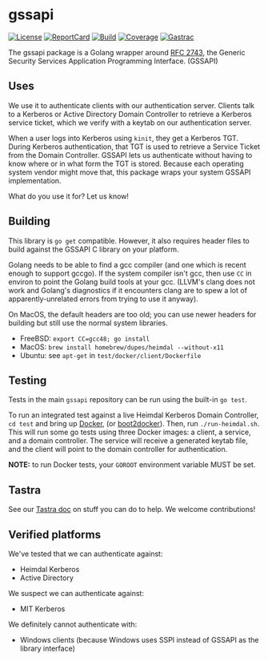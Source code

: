 # gssapi

[![License][License-Image]][License-Url] [![ReportCard][ReportCard-Image]][ReportCard-Url] [![Build][Build-Status-Image]][Build-Status-Url] [![Coverage][Coverage-Image]][Coverage-Url] [![Gastrac][Gastrac-Image]][Gastrac-URL]

The gssapi package is a Golang wrapper around [RFC 2743](https://www.ietf.org/rfc/rfc2743.txt),
the Generic Security Services Application Programming Interface. (GSSAPI)

## Uses

We use it to authenticate clients with our authentication server. Clients talk
to a Kerberos or Active Directory Domain Controller to retrieve a Kerberos
service ticket, which we verify with a keytab on our authentication server.

When a user logs into Kerberos using `kinit`, they get a Kerberos TGT. During
Kerberos authentication, that TGT is used to retrieve a Service Ticket from the
Domain Controller. GSSAPI lets us authenticate without having to know where or
in what form the TGT is stored. Because each operating system vendor might
move that, this package wraps your system GSSAPI implementation.

What do you use it for? Let us know!

## Building

This library is `go get` compatible.  However, it also requires header files
to build against the GSSAPI C library on your platform.

Golang needs to be able to find a gcc compiler (and one which is recent enough
to support gccgo).  If the system compiler isn't gcc, then use `CC` in environ
to point the Golang build tools at your gcc.  (LLVM's clang does not work and
Golang's diagnostics if it encounters clang are to spew a lot of
apparently-unrelated errors from trying to use it anyway).

On MacOS, the default headers are too old; you can use newer headers for
building but still use the normal system libraries.

* FreeBSD: `export CC=gcc48; go install`
* MacOS: `brew install homebrew/dupes/heimdal --without-x11`
* Ubuntu: see `apt-get` in `test/docker/client/Dockerfile`

## Testing

Tests in the main `gssapi` repository can be run using the built-in `go test`.

To run an integrated test against a live Heimdal Kerberos Domain Controller,
`cd test` and bring up [Docker](https://www.docker.com/), (or
[boot2docker](http://boot2docker.io/)). Then, run `./run-heimdal.sh`. This will
run some go tests using three Docker images: a client, a service, and a domain
controller. The service will receive a generated keytab file, and the client
will point to the domain controller for authentication.

**NOTE:** to run Docker tests, your `GOROOT` environment variable MUST be set.

## Tastra

See our [Tastra doc](Tastra.md) on stuff you can do to help. We welcome
contributions!

## Verified platforms

We've tested that we can authenticate against:

- Heimdal Kerberos
- Active Directory

We suspect we can authenticate against:

- MIT Kerberos

We definitely cannot authenticate with:

- Windows clients (because Windows uses SSPI instead of GSSAPI as the library
  interface)

[License-Url]: https://opensource.org/licenses/Apache-2.0
[License-Image]: https://img.shields.io/hexpm/l/plug.svg
[Build-Status-Url]: http://travis-ci.org/apcera/gssapi
[Build-Status-Image]: https://travis-ci.org/apcera/gssapi.svg?branch=master
[Coverage-Url]: https://coveralls.io/r/apcera/gssapi?branch=master
[Coverage-image]: https://img.shields.io/coveralls/apcera/gssapi.svg?branch=master
[ReportCard-Url]: http://goreportcard.com/report/github.com/apcera/gssapi
[ReportCard-Image]: http://goreportcard.com/badge/github.com/apcera/gssapi
[Gastrac-Url]: https://gastrac.org/github.com/apcera/gssapi
[Gastrac-Image]: https://gastrac.org/github.com/apcera/gssapi?status.svg
